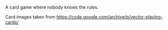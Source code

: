 A card game where nobody knows the rules.

Card images taken from https://code.google.com/archive/p/vector-playing-cards/